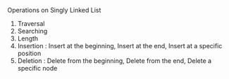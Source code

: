 Operations on Singly Linked List
1) Traversal
2) Searching
3) Length
4) Insertion : Insert at the beginning, Insert at the end, Insert at a specific position
5) Deletion :  Delete from the beginning, Delete from the end, Delete a specific node
